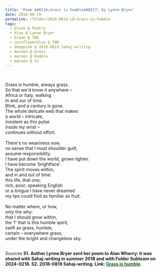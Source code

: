 ```yaml
---
title: 'Poem &#8216;Grass is humble&#8217; by Lynne Bryer'
date: 2018-08-19
permalink: /folder/2018-0819-LB-Grass-is-humble 
tags:
  - black @ Poetry
  - blue @ Lynne Bryer
  - brown @ TBD
  - cornflowerblue @ TBD
  - deeppink @ 2018-0819 Sahaj-writing
  - maroon @ Grass
  - maroon @ Humble  
  - maroon @ Is
---
```


<br>

<p>
Grass is humble, always grass.<br>
So that we'd know it anywhere –<br>
Africa or Italy, walking<br>
In and our of time.<br>
Blink, and a century is gone.<br>
The whole delicate web that makes<br>
a world – intricate,<br>
insistent as this pulse<br>
inside my wrist –<br>
continues without effort.<br>
<br>
There's no weariness now,<br>
no sense that I must shoulder guilt,<br>
assume responsibility.<br>
I have put down the world, grown lighter.<br>
I have become 'brightface'.<br>
The spirit moves within,<br>
and in and out of time:<br>
this life, that one;<br>
rich, poor; speaking English<br>
or a tongue I have never dreamed<br>
my lips could find as familiar as fruit.<br>
<br>
No matter where, or how,<br>
only the why:<br>
that I should grow within,<br>
the ‘I' that is this humble spirit,<br>
swift as grass, humble,<br>
certain – everywhere grass,<br>
under the bright and changeless sky.<br>
</p>

<br>

<wave-list>
<list-title color="DarkSeaGreen" width="40">Sources</list-title>
  <list-item color="BlanchedAlmond"  width="285"><b> S1. Author Lynne Bryer sent her poem to Alan Wherry: it was shared with Sahaj-writing in summer 2018 and with Folder Subteam on 2024-0218.</list-item>
  <list-item color="Lavender" width="285"><b> S2. 2018-0819 Sahaj-writing.</b> Link: <a href="https://richpay.wixsite.com/sahaj-writing/forum/writings/grass-is-humble"><font color="DarkGreen">Grass is humble</font></a>.</list-item>
</wave-list>